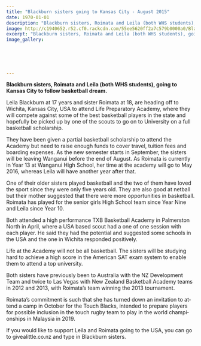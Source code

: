 ```yaml
---
title: "Blackburn sisters going to Kansas City - August 2015"
date: 1970-01-01
description: "Blackburn sisters, Roimata and Leila (both WHS students), going to Kansas City to follow basketball dream, Wanganui River City Press article on 27/8/15..."
image: http://c1940652.r52.cf0.rackcdn.com/55ee5620ff2a7c579b0000a0/Blackburn-Girls-Roimata--Leila-to-Kansas-27.8.15.jpg
excerpt: "Blackburn sisters, Roimata and Leila (both WHS students), going to Kansas City to follow basketball dream."
image_gallery:
    
    
    
    
    
---
```


<p class="BasicParagraph"><span class="CharacterStyle1"><strong><span lang="EN-GB">Blackburn sisters, Roimata and Leila (both WHS students), going to Kansas City to follow basketball dream.</span></strong></span></p>
<p class="BasicParagraph"><span class="CharacterStyle1"><span lang="EN-GB">Leila Blackburn at 17 years and sister Roimata at 18, are heading off to Wichita, Kansas City, USA to attend Life Preparatory Academy, where they will compete against some of the best basketball players in the state and hopefully be picked up by one of the scouts to go on to University on a full basketball scholarship. </span></span></p>
<p class="BasicParagraph"><span class="CharacterStyle1"><span lang="EN-GB">They have been given a partial basketball scholarship to attend the Academy but need to raise enough funds to cover travel, tuition fees and boarding expenses. As the new semester starts in September, the sisters will be leaving Wanganui before the end of August. As Roimata is currently in Year 13 at Wanganui High School, her time at the academy will go to May 2016, whereas Leila will have another year after that. </span></span></p>
<p class="BasicParagraph"><span class="CharacterStyle1"><span lang="EN-GB">One of their older sisters played basketball and the two of them have loved the sport since they were only five years old. They are also good at netball but their mother suggested that there were more opportunities in basketball. Roimata has played for the senior girls High School team since Year Nine and Leila since Year 10. </span></span></p>
<p class="BasicParagraph"><span class="CharacterStyle1"><span lang="EN-GB">Both attended a high performance TXB Basketball Academy in Palmerston North in April, where a USA based scout had a one of one session with each player. He said they had the potential and suggested some schools in the USA and the one in Wichita responded positively. </span></span></p>
<p class="BasicParagraph"><span class="CharacterStyle1"><span lang="EN-GB">Life at the Academy will not be all basketball. The sisters will be studying hard to achieve a high score in the American SAT exam system to enable them to attend a top university. </span></span></p>
<p class="BasicParagraph"><span class="CharacterStyle1"><span lang="EN-GB">Both sisters have previously been to Australia with the NZ Development Team and twice to Las Vegas with New Zealand Basketball Academy teams in 2012 and 2013, with Roimata&rsquo;s team winning the 2013 tournament. </span></span></p>
<p class="BasicParagraph"><span class="CharacterStyle1"><span lang="EN-GB">Roimata&rsquo;s commitment is such that she has turned down an invitation to attend a camp in October for the Touch Blacks, intended to prepare players for possible inclusion in the touch rugby team to play in the world championships in Malaysia in 2019. </span></span></p>
<p class="BasicParagraph"><span class="CharacterStyle1"><span lang="EN-GB">If you would like to support Leila and Roimata going to the USA, you can go to givealittle.co.nz and type in Blackburn sisters.&nbsp;</span></span></p>

